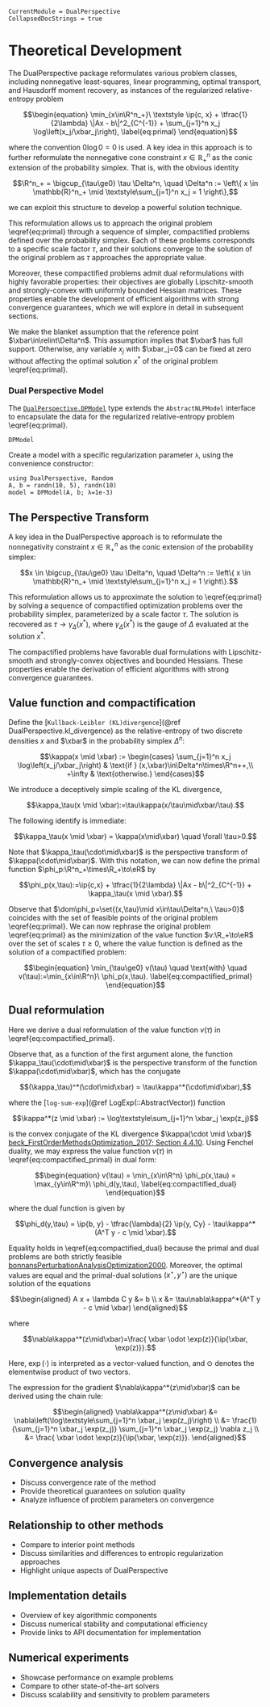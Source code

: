 ```@meta
CurrentModule = DualPerspective
CollapsedDocStrings = true
```

# Theoretical Development

The DualPerspective package reformulates various problem classes, including nonnegative least-squares, linear programming, optimal transport, and Hausdorff moment recovery, as instances of the regularized relative-entropy problem
```math
\begin{equation}
\min_{x\in\R^n_+}\  \textstyle \ip{c, x} + \tfrac{1}{2\lambda} \|Ax - b\|^2_{C^{-1}} 
+ \sum_{j=1}^n x_j \log\left(x_j/\xbar_j\right),
\label{eq:primal}
\end{equation}
```
where the convention $0\log0=0$ is used. A key idea in this approach is to further reformulate the nonnegative cone constraint $x \in \mathbb{R}^n_+$ as the conic extension of the probability simplex. That is, with the obvious identity
```math 
\R^n_+ = \bigcup_{\tau\ge0} \tau \Delta^n, \quad \Delta^n := \left\{ x \in \mathbb{R}^n_+ \mid \textstyle\sum_{j=1}^n x_j = 1 \right\},
```
we can exploit this structure to develop a powerful solution technique.

This reformulation allows us to approach the original problem \eqref{eq:primal} through a sequence of simpler, compactified problems defined over the probability simplex. Each of these problems corresponds to a specific scale factor $\tau$, and their solutions converge to the solution of the original problem as $\tau$ approaches the appropriate value. 

Moreover, these compactified problems admit dual reformulations with highly favorable properties: their objectives are globally Lipschitz-smooth and strongly-convex with uniformly bounded Hessian matrices. These properties enable the development of efficient algorithms with strong convergence guarantees, which we will explore in detail in subsequent sections.

We make the blanket assumption that the reference point $\xbar\in\relint\Delta^n$. This assumption implies that $\xbar$ has full support. Otherwise, any variable $x_j$ with $\xbar_j=0$ can be fixed at zero without affecting the optimal solution $x^*$ of the original problem \eqref{eq:primal}.

### Dual Perspective Model

The [`DualPerspective.DPModel`](@ref) type extends the `AbstractNLPModel` interface to encapsulate the data for the regularized relative-entropy problem \eqref{eq:primal}.

```@docs; canonical=false
DPModel
```

Create a model with a specific regularization parameter `λ`, using the convenience constructor:
```@example
using DualPerspective, Random
A, b = randn(10, 5), randn(10)
model = DPModel(A, b; λ=1e-3)
```

## The Perspective Transform

A key idea in the DualPerspective approach is to reformulate the nonnegativity constraint $x \in \mathbb{R}^n_+$ as the conic extension of the probability simplex:
```math 
x \in \bigcup_{\tau\ge0} \tau \Delta^n, \quad \Delta^n := \left\{ x \in \mathbb{R}^n_+ \mid \textstyle\sum_{j=1}^n x_j = 1 \right\}.
```
This reformulation allows us to approximate the solution to \eqref{eq:primal} by solving a sequence of compactified optimization problems over the probability simplex, parameterized by a scale factor $\tau$. The solution is recovered as $\tau \to \gamma_\Delta(x^*)$, where $\gamma_\Delta(x^*)$ is the gauge of $\Delta$ evaluated at the solution $x^*$.

The compactified problems have favorable dual formulations with Lipschitz-smooth and strongly-convex objectives and bounded Hessians. These properties enable the derivation of efficient algorithms with strong convergence guarantees.

## Value function and compactification

Define the [`Kullback-Leibler (KL)divergence`](@ref DualPerspective.kl_divergence) as the relative-entropy of two discrete densities $x$ and $\xbar$ in the probability simplex $\Delta^n$:
```math
\kappa(x \mid \xbar) :=
\begin{cases}
\sum_{j=1}^n x_j \log\left(x_j/\xbar_j\right) & \text{if } (x,\xbar)\in\Delta^n\times\R^n++,\\
+\infty & \text{otherwise.}
\end{cases}
```
We introduce a deceptively simple scaling of the KL divergence,
```math
\kappa_\tau(x \mid \xbar):=\tau\kappa(x/\tau\mid\xbar/\tau).
```
The following identify is immediate:
```math
\kappa_\tau(x \mid \xbar) = \kappa(x\mid\xbar) \quad \forall \tau>0.
```
Note that $\kappa_\tau(\cdot\mid\xbar)$ is the perspective transform of $\kappa(\cdot\mid\xbar)$. With this notation, we can now define the primal function $\phi_p:\R^n_+\times\R_+\to\eR$ by
```math
\phi_p(x,\tau):=\ip{c,x} + \tfrac{1}{2\lambda} \|Ax - b\|^2_{C^{-1}} + \kappa_\tau(x \mid \xbar).
```
Observe that $\dom\phi_p=\set{(x,\tau)\mid x\in\tau\Delta^n,\ \tau>0}$ coincides with the set of feasible points of the original problem \eqref{eq:primal}. We can now rephrase the original problem \eqref{eq:primal} as the minimization of the value function $v:\R_+\to\eR$ over the set of scales $\tau\ge0$, where the value function is defined as the solution of a compactified problem:
```math
\begin{equation}
  \min_{\tau\ge0} v(\tau)
  \quad \text{with} \quad
  v(\tau):=\min_{x\in\R^n}\ \phi_p(x,\tau).
  \label{eq:compactified_primal}
\end{equation}
```

## Dual reformulation

Here we derive a dual reformulation of the value function $v(\tau)$ in \eqref{eq:compactified_primal}.

Observe that, as a function of the first argument alone, the function $\kappa_\tau(\cdot\mid\xbar)$ is the perspective transform of the function $\kappa(\cdot\mid\xbar)$, which has the conjugate
```math
(\kappa_\tau)^*(\cdot\mid\xbar) = \tau\kappa^*(\cdot\mid\xbar),
```
where the [`log-sum-exp`](@ref LogExp(::AbstractVector)) function
```math
\kappa^*(z \mid \xbar) := \log\textstyle\sum_{j=1}^n \xbar_j \exp(z_j)
```
is the convex conjugate of the KL divergence $\kappa(\cdot \mid \xbar)$ [beck_FirstOrderMethodsOptimization_2017; Section 4.4.10](@cite). Using Fenchel duality, we may express the value function $v(\tau)$ in \eqref{eq:compactified_primal} in dual form:
```math
\begin{equation}
  v(\tau) = \min_{x\in\R^n} \phi_p(x,\tau) = \max_{y\in\R^m}\ \phi_d(y,\tau),
  \label{eq:compactified_dual}
\end{equation}
```
where the dual function is given by
```math
\phi_d(y,\tau) = \ip{b, y} - \tfrac{\lambda}{2} \ip{y, Cy} - \tau\kappa^*(A^T y - c \mid \xbar).
```
Equality holds in \eqref{eq:compactified_dual} because the primal and dual problems are both strictly feasible [bonnansPerturbationAnalysisOptimization2000](@cite). Moreover, the optimal values are equal and the primal-dual solutions $(x^\star, y^\star)$ are the unique solution of the equations
```math
\begin{aligned}
    A x + \lambda C y &= b \\
    x &= \tau\nabla\kappa^*(A^T y - c \mid \xbar)
\end{aligned}
```
where
```math
\nabla\kappa^*(z\mid\xbar)=\frac{ \xbar \odot \exp(z)}{\ip{\xbar, \exp(z)}}.
```
Here, $\exp(\cdot)$ is interpreted as a vector-valued function, and $\odot$ denotes the elementwise product of two vectors.

The expression for the gradient $\nabla\kappa^*(z\mid\xbar)$ can be derived using the chain rule:
```math
\begin{aligned}
\nabla\kappa^*(z\mid\xbar) 
&= \nabla\left(\log\textstyle\sum_{j=1}^n \xbar_j \exp(z_j)\right) \\
&= \frac{1}{\sum_{j=1}^n \xbar_j \exp(z_j)} \sum_{j=1}^n \xbar_j \exp(z_j) \nabla z_j \\
&= \frac{ \xbar \odot \exp(z)}{\ip{\xbar, \exp(z)}}.
\end{aligned}
```

## Convergence analysis

- Discuss convergence rate of the method
- Provide theoretical guarantees on solution quality
- Analyze influence of problem parameters on convergence

## Relationship to other methods

- Compare to interior point methods
- Discuss similarities and differences to entropic regularization approaches
- Highlight unique aspects of DualPerspective 

## Implementation details

- Overview of key algorithmic components
- Discuss numerical stability and computational efficiency
- Provide links to API documentation for implementation

## Numerical experiments

- Showcase performance on example problems
- Compare to other state-of-the-art solvers
- Discuss scalability and sensitivity to problem parameters